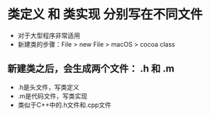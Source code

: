 # 类定义 和 类实现 分别写在不同文件
- 对于大型程序非常适用
- 新建类的步骤：File > new File > macOS > cocoa class 
## 新建类之后，会生成两个文件： .h 和 .m
- .h是头文件，写类定义
- .m是代码文件，写类实现
- 类似于C++中的.h文件和.cpp文件
